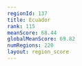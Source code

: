 ```yaml
---
regionId: 137
title: Ecuador
rank: 115
meanScore: 68.44
globalMeanScore: 69.82
numRegions: 220
layout: region_score
---
```

